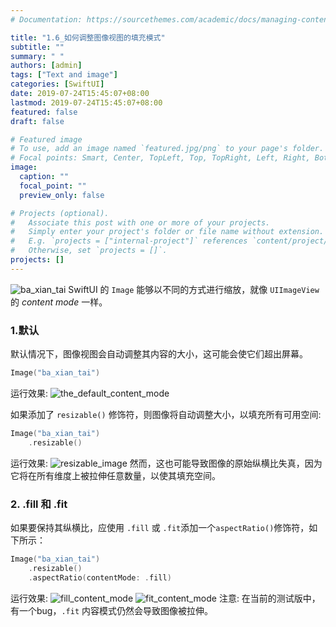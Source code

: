 ```yaml
---
# Documentation: https://sourcethemes.com/academic/docs/managing-content/

title: "1.6_如何调整图像视图的填充模式"
subtitle: ""
summary: " "
authors: [admin]
tags: ["Text and image"]
categories: [SwiftUI]
date: 2019-07-24T15:45:07+08:00
lastmod: 2019-07-24T15:45:07+08:00
featured: false
draft: false

# Featured image
# To use, add an image named `featured.jpg/png` to your page's folder.
# Focal points: Smart, Center, TopLeft, Top, TopRight, Left, Right, BottomLeft, Bottom, BottomRight.
image:
  caption: ""
  focal_point: ""
  preview_only: false

# Projects (optional).
#   Associate this post with one or more of your projects.
#   Simply enter your project's folder or file name without extension.
#   E.g. `projects = ["internal-project"]` references `content/project/deep-learning/index.md`.
#   Otherwise, set `projects = []`.
projects: []
---
```


![ba_xian_tai](img/ba_xian_tai.png)
SwiftUI 的 `Image` 能够以不同的方式进行缩放，就像 `UIImageView` 的 _content mode_ 一样。

### 1.默认
默认情况下，图像视图会自动调整其内容的大小，这可能会使它们超出屏幕。
```swift
Image("ba_xian_tai")
```
运行效果:
![the_default_content_mode](img/the_default_content_mode.png "default content mode")

如果添加了 `resizable()` 修饰符，则图像将自动调整大小，以填充所有可用空间: 
```swift
Image("ba_xian_tai")
    .resizable()
```
运行效果:
![resizable_image](img/resizable_image.png "resizable image")
然而，这也可能导致图像的原始纵横比失真，因为它将在所有维度上被拉伸任意数量，以使其填充空间。

### 2. .fill 和 .fit
如果要保持其纵横比，应使用 `.fill` 或 `.fit`添加一个`aspectRatio()`修饰符，如下所示：
```swift
Image("ba_xian_tai")
    .resizable()
    .aspectRatio(contentMode: .fill)
```
运行效果:
![fill_content_mode](img/fill_content_mode.png "content mode = .fill")
![fit_content_mode](img/fit_content_mode.png "content mode = .fit")
注意: 在当前的测试版中，有一个bug，`.fit` 内容模式仍然会导致图像被拉伸。